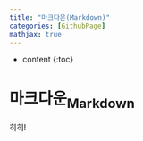 ```yaml
---
title: "마크다운(Markdown)"
categories: [GithubPage]
mathjax: true
---
```


* content
{:toc}
# 마크다운<sub>Markdown</sub>

히히!